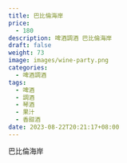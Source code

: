 ```yaml
---
title: 巴比倫海岸
price:
  - 180
description: 啤酒調酒 巴比倫海岸
draft: false
weight: 73
image: images/wine-party.png
categories:
  - 啤酒調酒
tags:
  - 啤酒
  - 調酒
  - 琴酒
  - 果汁
  - 香甜酒
date: 2023-08-22T20:21:17+08:00
---
```


 巴比倫海岸
